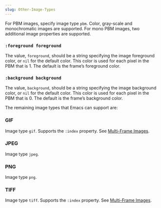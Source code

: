 ```yaml
---
slug: Other-Image-Types
---
```


For PBM images, specify image type `pbm`. Color, gray-scale and monochromatic images are supported. For mono PBM images, two additional image properties are supported.

### `:foreground foreground`

The value, `foreground`, should be a string specifying the image foreground color, or `nil` for the default color. This color is used for each pixel in the PBM that is 1. The default is the frame’s foreground color.

### `:background background`

The value, `background`, should be a string specifying the image background color, or `nil` for the default color. This color is used for each pixel in the PBM that is 0. The default is the frame’s background color.

The remaining image types that Emacs can support are:

### GIF

Image type `gif`. Supports the `:index` property. See [Multi-Frame Images](/docs/elisp/Multi_002dFrame-Images).

### JPEG

Image type `jpeg`.

### PNG

Image type `png`.

### TIFF

Image type `tiff`. Supports the `:index` property. See [Multi-Frame Images](/docs/elisp/Multi_002dFrame-Images).
